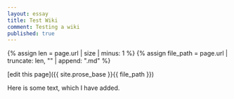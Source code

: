 ```yaml
---
layout: essay
title: Test Wiki
comment: Testing a wiki
published: true
---
```


{% assign len = page.url | size | minus: 1 %}
{% assign file_path = page.url | truncate: len, "" | append: ".md" %}

[edit this page]({{ site.prose_base }}{{ file_path }})

Here is some text, which I have added.